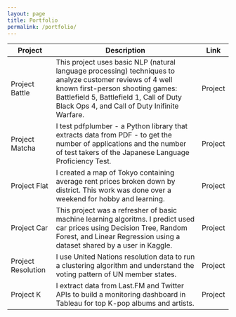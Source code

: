```yaml
---
layout: page
title: Portfolio
permalink: /portfolio/
---
```


| Project | Description | Link |
| --- | --- | --- |
| Project Battle | This project uses basic NLP (natural language processing) techniques to analyze customer reviews of 4 well known first-person shooting games: Battlefield 5, Battlefield 1, Call of Duty Black Ops 4, and Call of Duty Inifinite Warfare. | Project |
| Project Matcha | I test pdfplumber - a Python library that extracts data from PDF - to get the number of applications and the number of test takers of the Japanese Language Proficiency Test. | Project |
| Project Flat | I created a map of Tokyo containing average rent prices broken down by district. This work was done over a weekend for hobby and learning. | Project |
| Project Car | This project was a refresher of basic machine learning algoritms. I predict used car prices using Decision Tree, Random Forest, and Linear Regression using a dataset shared by a user in Kaggle. | Project |
| Project Resolution | I use United Nations resolution data to run a clustering algorithm and understand the voting pattern of UN member states. | Project |
| Project K | I extract data from Last.FM and Twitter APIs to build a monitoring dashboard in Tableau for top K-pop albums and artists. | Project |

